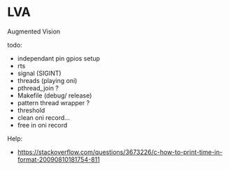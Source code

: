 LVA
===

Augmented Vision


todo:
* independant pin gpios setup
* rts
* signal (SIGINT)
* threads (playing oni)
* pthread_join ?
* Makefile (debug/ release)
* pattern thread wrapper ?
* threshold
* clean oni record...
* free in oni record

Help:
* https://stackoverflow.com/questions/3673226/c-how-to-print-time-in-format-20090810181754-811

